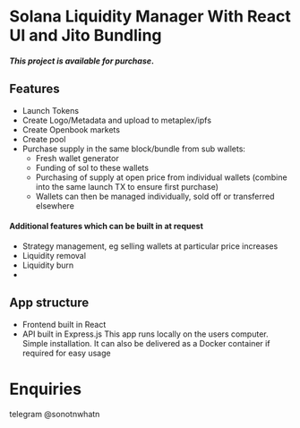 
# Solana Liquidity Manager With React UI and Jito Bundling
#### _This project is available for purchase_. 
## Features
- Launch Tokens
- Create Logo/Metadata and upload to metaplex/ipfs
- Create Openbook markets
- Create pool
- Purchase supply in the same block/bundle from sub wallets:
    - Fresh wallet generator
    - Funding of sol to these wallets
    - Purchasing of supply at open price from individual wallets (combine into the same launch TX to ensure first purchase)
    - Wallets can then be managed individually, sold off or transferred elsewhere

#### Additional features which can be built in at request
- Strategy management, eg selling wallets at particular price increases
- Liquidity removal
- Liquidity burn
- 
## App structure
- Frontend built in React
- API built in Express.js
This app runs locally on the users computer. Simple installation. 
It can also be delivered as a Docker container if required for easy usage


# Enquiries
 telegram @sonotnwhatn
